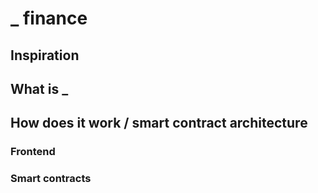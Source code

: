 # \_ finance

## Inspiration

## What is \_

## How does it work / smart contract architecture

### Frontend

### Smart contracts
